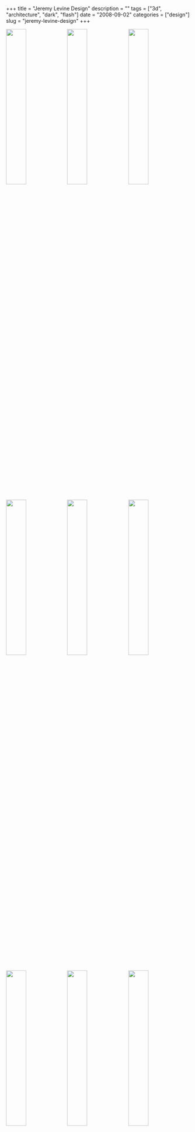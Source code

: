 +++
title = "Jeremy Levine Design"
description = ""
tags = ["3d", "architecture", "dark", "flash"]
date = "2008-09-02"
categories = ["design"]
slug = "jeremy-levine-design"
+++


<div id="screens-thumbs" class="clearfix mt1-5">
<a href="//media.konigi.com/design/jeremylevine-1.jpg" class="group" rel="group"><img src="//media.konigi.com/design/jeremylevine-1.png" alt="" class="thumb" style="width: 33%; max-width: 33%;padding: 0 1px 1px 0" /></a><a href="//media.konigi.com/design/jeremylevine-2.jpg" class="group" rel="group"><img src="//media.konigi.com/design/jeremylevine-2.png" alt="" class="thumb" style="width: 33%; max-width: 33%;padding: 0 1px 1px 0" /></a><a href="//media.konigi.com/design/jeremylevine-3.jpg" class="group" rel="group"><img src="//media.konigi.com/design/jeremylevine-3.png" alt="" class="thumb" style="width: 33%; max-width: 33%;padding: 0 1px 1px 0" /></a><a href="//media.konigi.com/design/jeremylevine-4.jpg" class="group" rel="group"><img src="//media.konigi.com/design/jeremylevine-4.png" alt="" class="thumb" style="width: 33%; max-width: 33%;padding: 0 1px 1px 0" /></a><a href="//media.konigi.com/design/jeremylevine-5.jpg" class="group" rel="group"><img src="//media.konigi.com/design/jeremylevine-5.png" alt="" class="thumb" style="width: 33%; max-width: 33%;padding: 0 1px 1px 0" /></a><a href="//media.konigi.com/design/jeremylevine-6.jpg" class="group" rel="group"><img src="//media.konigi.com/design/jeremylevine-6.png" alt="" class="thumb" style="width: 33%; max-width: 33%;padding: 0 1px 1px 0" /></a><a href="//media.konigi.com/design/jeremylevine-7.jpg" class="group" rel="group"><img src="//media.konigi.com/design/jeremylevine-7.png" alt="" class="thumb" style="width: 33%; max-width: 33%;padding: 0 1px 1px 0" /></a><a href="//media.konigi.com/design/jeremylevine-8.jpg" class="group" rel="group"><img src="//media.konigi.com/design/jeremylevine-8.png" alt="" class="thumb" style="width: 33%; max-width: 33%;padding: 0 1px 1px 0" /></a><a href="//media.konigi.com/design/jeremylevine-9.jpg" class="group" rel="group"><img src="//media.konigi.com/design/jeremylevine-9.png" alt="" class="thumb" style="width: 33%; max-width: 33%;padding: 0 1px 1px 0" /></a>
</div>   
<p>The portfolio site of the Jeremy Levine Design does an excellent job highlighting the work of an architecture studio with interests in both the natural and digital environment. The site unfolds, spins, explodes, and collapses on itself to immerse the user in the projects, exploring each environment from multiple facets. The studio worked with Section Seven to realize a site that borrows some of the techniques used in that studio's own portfolio, but contextualizes the experience for exploring 3 dimensional architectural spaces.</p>
<p><a href="http://www.jeremylevine.com/">http://www.jeremylevine.com/</a></p>  
